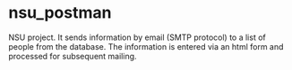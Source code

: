 # nsu_postman
NSU project. It sends information by email (SMTP protocol) to a list of people from the database. The information is entered via an html form and processed for subsequent mailing.
